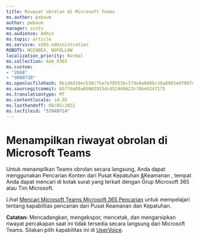 ```yaml
---
title: Riwayat obrolan di Microsoft Teams
ms.author: pebaum
author: pebaum
manager: scotv
ms.audience: Admin
ms.topic: article
ms.service: o365-administration
ROBOTS: NOINDEX, NOFOLLOW
localization_priority: Normal
ms.collection: Adm_O365
ms.custom:
- "2668"
- "9000738"
ms.openlocfilehash: 0b1d6d10ecb38c75e7ef0553bc579e8a040bc38a8985e0700fe011e72e5f8c8b
ms.sourcegitcommit: b5f7da89a650d2915dc652449623c78be6247175
ms.translationtype: MT
ms.contentlocale: id-ID
ms.lasthandoff: 08/05/2021
ms.locfileid: "53949714"
---
```

# <a name="viewing-chat-history-in-microsoft-teams"></a>Menampilkan riwayat obrolan di Microsoft Teams

Untuk menampilkan Teams obrolan secara langsung, Anda dapat menggunakan Pencarian Konten dari Pusat Kepatuhan [&](https://sip.protection.office.com/insightdashboard)Keamanan , tempat Anda dapat mencari di kotak surat yang terkait dengan Grup Microsoft 365 atau Tim Microsoft. [](https://sip.protection.office.com/contentsearchbeta?ContentOnly=1) 

Lihat [Mencari Microsoft Teams Microsoft 365 Pencarian](https://docs.microsoft.com/microsoft-365/compliance/content-search) untuk mempelajari tentang kapabilitas pencarian dari Pusat Keamanan dan Kepatuhan. 

**Catatan:** Mencadangkan, mengekspor, mencetak, dan mengarsipkan riwayat percakapan saat ini tidak tersedia secara langsung dari Microsoft Teams. Silakan pilih kapabilitas ini di [UserVoice](https://microsoftteams.uservoice.com/forums/555103-public/suggestions/16982542-backup-export-printing-archive-options?page=2&per_page=20). 